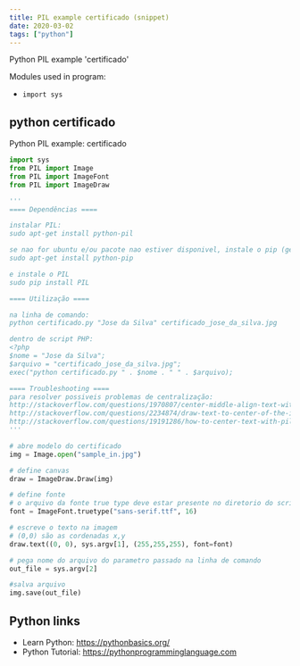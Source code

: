 ```yaml
---
title: PIL example certificado (snippet)
date: 2020-03-02
tags: ["python"]
---
```

Python PIL example 'certificado'


Modules used in program: 
* `import sys`

## python certificado

Python PIL example: certificado

```python
import sys
from PIL import Image
from PIL import ImageFont
from PIL import ImageDraw 

'''
==== Dependências ====

instalar PIL:
sudo apt-get install python-pil

se nao for ubuntu e/ou pacote nao estiver disponivel, instale o pip (gerenciador de pacotes python)
sudo apt-get install python-pip

e instale o PIL
sudo pip install PIL

==== Utilização ====

na linha de comando:
python certificado.py "Jose da Silva" certificado_jose_da_silva.jpg

dentro de script PHP:
<?php
$nome = "Jose da Silva";
$arquivo = "certificado_jose_da_silva.jpg";
exec("python certificado.py " . $nome . " " . $arquivo);

==== Troubleshooting ====
para resolver possiveis problemas de centralização:
http://stackoverflow.com/questions/1970807/center-middle-align-text-with-pil
http://stackoverflow.com/questions/2234874/draw-text-to-center-of-the-image-using-pil
http://stackoverflow.com/questions/19191286/how-to-center-text-with-pil
'''

# abre modelo do certificado
img = Image.open("sample_in.jpg")

# define canvas
draw = ImageDraw.Draw(img)

# define fonte
# o arquivo da fonte true type deve estar presente no diretorio do script
font = ImageFont.truetype("sans-serif.ttf", 16)

# escreve o texto na imagem
# (0,0) são as cordenadas x,y
draw.text((0, 0), sys.argv[1], (255,255,255), font=font)

# pega nome do arquivo do parametro passado na linha de comando
out_file = sys.argv[2]

#salva arquivo
img.save(out_file)


```

## Python links

- Learn Python: https://pythonbasics.org/
- Python Tutorial: https://pythonprogramminglanguage.com
